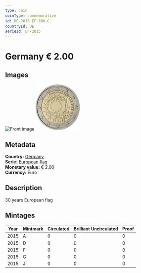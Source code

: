 ```yaml
---
type: coin
coinType: commemorative
id: DE-2015-EF-200-C
countryId: DE
serieId: EF-2015
---
```


# Germany € 2.00

## Images

<img src="../../Images/common-2007-200.png" height="150" alt="Front image"><img src="Images/DE-2015-200.webp" height="150" alt="Back image">

## Metadata

**Country:** [Germany](../../Countries/Germany/index.md)\
**Serie:** [European flag](index.md)\
**Monetary value:** € 2.00\
**Currency:** Euro

## Description

30 years European flag

## Mintages

| Year | Mintmark | Circulated | Brilliant Uncirculated | Proof |
| ---- | -------- | ---------- | ---------------------- | ----- |
| 2015 | A        | 0          | 0                      | 0     |
| 2015 | D        | 0          | 0                      | 0     |
| 2015 | F        | 0          | 0                      | 0     |
| 2015 | G        | 0          | 0                      | 0     |
| 2015 | J        | 0          | 0                      | 0     |
